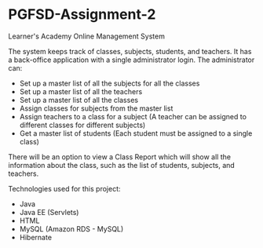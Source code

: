 # PGFSD-Assignment-2
Learner's Academy Online Management System

The system keeps track of classes, subjects, students, and teachers. It has a back-office application with a single administrator login.
The administrator can:

- Set up a master list of all the subjects for all the classes
- Set up a master list of all the teachers
- Set up a master list of all the classes
- Assign classes for subjects from the master list
- Assign teachers to a class for a subject (A teacher can be assigned to different classes for different subjects)
- Get a master list of students (Each student must be assigned to a single class)
 
There will be an option to view a Class Report which will show all the information about the class, such as the list of students, subjects, and teachers.

Technologies used for this project:
- Java
- Java EE (Servlets)
- HTML
- MySQL (Amazon RDS - MySQL)
- Hibernate